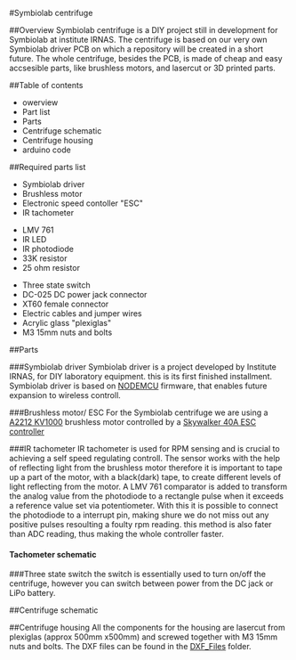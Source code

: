 #Symbiolab centrifuge

##Overview
Symbiolab centrifuge is a DIY project still in development for Symbiolab at institute IRNAS. The centrifuge is based on our very own Symbiolab driver PCB on which a repository will be created in a short future. The whole centrifuge, besides the PCB, is made of cheap and easy accsesible parts, like brushless motors, and lasercut or 3D printed parts.

##Table of contents
 - owerview
 - Part list
 - Parts
 - Centrifuge schematic
 - Centrifuge housing
 - arduino code

 
##Required parts list
 - Symbiolab driver
 - Brushless motor 
 - Electronic speed contoller "ESC"
 - IR tachometer
  * LMV 761
  * IR LED
  * IR photodiode
  * 33K resistor
  * 25 ohm resistor
 - Three state switch
 - DC-025 DC power jack connector
 - XT60 female connector
 - Electric cables and jumper wires
 - Acrylic glass "plexiglas"
 - M3 15mm nuts and bolts

##Parts

###Symbiolab driver
Symbiolab driver is a project developed by Institute IRNAS, for DIY laboratory equipment. this is its first finished installment. Symbiolab driver is based on [NODEMCU](http://www.nodemcu.com/index_en.html) firmware, that enables future expansion to wireless controll.

###Brushless motor/ ESC
For the Symbiolab centrifuge we are using a [A2212 KV1000](http://www.robotdigg.com/product/710/A2212-brushless-drone-motor) brushless motor controlled by a [Skywalker 40A ESC controller](http://www.robotdigg.com/product/802/Skywalker-40A-ESC)

###IR tachometer
IR tachometer is used for RPM sensing and is crucial to achieving a self speed regulating controll. The sensor works with the help of reflecting light from the brushless motor therefore it is important to tape up a part of the motor, with a black(dark) tape, to create different levels of light reflecting from the motor. A LMV 761 comparator is added to transform the analog value from the photodiode to a rectangle pulse when it exceeds a reference value set via potentiometer. With this it is possible to connect the photodiode to a interrupt pin, making shure we do not miss out any positive pulses resoulting a foulty rpm reading. this method is also fater than ADC reading, thus making the whole controller faster.

#### Tachometer schematic 

###Three state switch
the switch is essentially used to turn on/off the centrifuge, however you can switch between power from the DC jack or LiPo battery.

##Centrifuge schematic

##Centrifuge housing
All the components for the housing are lasercut from plexiglas (approx 500mm x500mm) and screwed together with M3 15mm nuts and bolts. The DXF files can be found in the [DXF_Files](https://github.com/Ubercic/Symbiolab_Centrifuge/tree/master/DXF_Files) folder.
